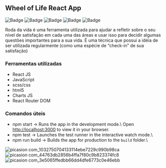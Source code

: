 ## Wheel of Life React App
![Badge](https://img.shields.io/badge/JavaScript-F7DF1E?style=for-the-badge&logo=javascript&logoColor=black)
![Badge](https://img.shields.io/badge/React-20232A?style=for-the-badge&logo=react&logoColor=61DAFB)
![Badge](https://img.shields.io/badge/CSS-239120?&style=for-the-badge&logo=css3&logoColor=white)
![Badge](https://img.shields.io/badge/HTML5-E34F26?style=for-the-badge&logo=html5&logoColor=white)
![Badge](https://img.shields.io/badge/Sass-CC6699?style=for-the-badge&logo=sass&logoColor=white)



Roda da vida é uma ferramenta utilizada para ajudar a refletir sobre o seu nível de satisfação em cada uma das áreas e usar isso para decidir algumas questões importantes para a sua vida. É uma técnica que possui a idéia de ser utilizada regularmente (como uma espécie de “check-in” de sua satisfação)

### Ferramentas utilizadas

- React JS
- JavaScript
- scss/css
- html5
- Charts JS
- React Router DOM


### Comandos úteis

 - npm start -> Runs the app in the development mode.\ Open [http://localhost:3000](http://localhost:3000) to view it in your browser.
 - npm test -> Launches the test runner in the interactive watch mode.\
 - npm run build -> Builds the app for production to the `build` folder.\



<!-- ![wheel](https://user-images.githubusercontent.com/87938869/161453264-5e30b496-6c2a-4e96-a0da-a4cb24afbe40.png)
![picasion com_7fdb753ea007b0b29284cdde556481cf](https://user-images.githubusercontent.com/87938869/161453369-e1f7e009-3700-4772-a9d6-54f391c6acdf.gif) -->
<!-- ![picasion com_70879f7a0217cef3c62153d6bdb6efa5](https://user-images.githubusercontent.com/87938869/161453666-666bd207-7969-456a-849f-73956a363f73.gif) -->
![picasion com_1032750704133114ebe7229c990b98ca](https://user-images.githubusercontent.com/87938869/161453725-c9268e0b-94a0-450d-996c-1cd12052df80.gif)
![picasion com_44763db2856b4ffa7f80c9b823374fc8](https://user-images.githubusercontent.com/87938869/161453729-8ea22fdb-37c1-410d-b1c3-313ea5c140d2.gif)
![picasion com_3e5065ffedbb66dd4dfe6773c0e46ebb](https://user-images.githubusercontent.com/87938869/161453782-b7ed1aac-e8dd-4d80-a0a5-36055028d480.gif)
